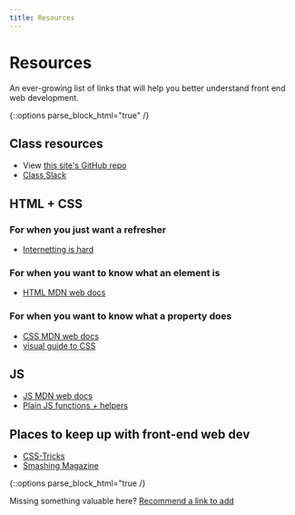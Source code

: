 ```yaml
---
title: Resources
---
```


Resources
=========

An ever-growing list of links that will help you better understand front end web development.

{::options parse_block_html="true" /}
<section class="content-wrapper resources-wrapper">

## Class resources
- View [this site's GitHub repo](https://github.com/mica-web/mica-web.github.io)
- [Class Slack](https://mica-web.slack.com/)


## HTML + CSS
### For when you just want a refresher
- [Internetting is hard](https://internetingishard.com/)

### For when you want to know what an element is
- [HTML MDN web docs](https://developer.mozilla.org/en-US/docs/Web/HTML)

### For when you want to know what a property does
- [CSS MDN web docs](https://developer.mozilla.org/en-US/docs/Web/CSS/Reference)
- [visual guide to CSS](https://cssreference.io/)

## JS
- [JS MDN web docs](https://developer.mozilla.org/en-US/docs/Web/JavaScript/Reference)
- [Plain JS functions + helpers](https://plainjs.com/javascript/)

## Places to keep up with front-end web dev
- [CSS-Tricks](https://css-tricks.com/)
- [Smashing Magazine](https://www.smashingmagazine.com/)
</section>

{::options parse_block_html="true /}
<section>

Missing something valuable here? [Recommend a link to add](https://docs.google.com/forms/d/e/1FAIpQLSf2-KRgUXrvHxcMMF_4gpTvZaakvQ7xM3OK_UGYc0_pOy5dHw/viewform?usp=sf_link)

</section>
